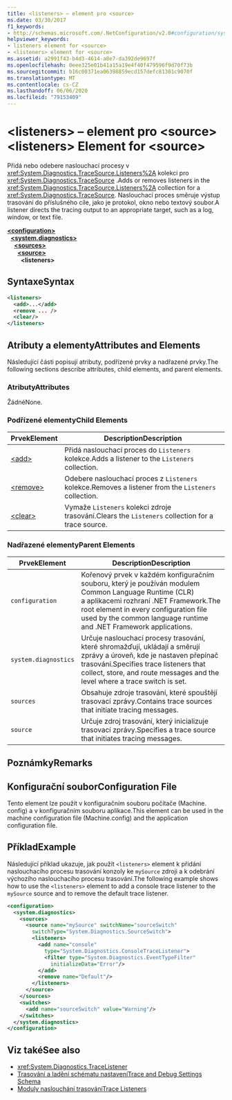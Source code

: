 ```yaml
---
title: <listeners> – element pro <source>
ms.date: 03/30/2017
f1_keywords:
- http://schemas.microsoft.com/.NetConfiguration/v2.0#configuration/system.diagnostics/sources/source/listeners
helpviewer_keywords:
- listeners element for <source>
- <listeners> element for <source>
ms.assetid: a2991f43-b4d3-4614-a8e7-da392de9697f
ms.openlocfilehash: 0eee325e01b41a15a19e4f40f479596f9d70f73b
ms.sourcegitcommit: b16c00371ea06398859ecd157defc81301c9070f
ms.translationtype: MT
ms.contentlocale: cs-CZ
ms.lasthandoff: 06/06/2020
ms.locfileid: "79153409"
---
```

# <a name="listeners-element-for-source"></a><span data-ttu-id="6ff35-102">\<listeners> – element pro \<source></span><span class="sxs-lookup"><span data-stu-id="6ff35-102">\<listeners> Element for \<source></span></span>
<span data-ttu-id="6ff35-103">Přidá nebo odebere naslouchací procesy v <xref:System.Diagnostics.TraceSource.Listeners%2A> kolekci pro <xref:System.Diagnostics.TraceSource> .</span><span class="sxs-lookup"><span data-stu-id="6ff35-103">Adds or removes listeners in the <xref:System.Diagnostics.TraceSource.Listeners%2A> collection for a <xref:System.Diagnostics.TraceSource>.</span></span> <span data-ttu-id="6ff35-104">Naslouchací proces směruje výstup trasování do příslušného cíle, jako je protokol, okno nebo textový soubor.</span><span class="sxs-lookup"><span data-stu-id="6ff35-104">A listener directs the tracing output to an appropriate target, such as a log, window, or text file.</span></span>  
  
[**\<configuration>**](../configuration-element.md)  
&nbsp;&nbsp;[**\<system.diagnostics>**](system-diagnostics-element.md)  
&nbsp;&nbsp;&nbsp;&nbsp;[**\<sources>**](sources-element.md)  
&nbsp;&nbsp;&nbsp;&nbsp;&nbsp;&nbsp;[**\<source>**](source-element.md)  
&nbsp;&nbsp;&nbsp;&nbsp;&nbsp;&nbsp;&nbsp;&nbsp;**\<listeners>**  
  
## <a name="syntax"></a><span data-ttu-id="6ff35-105">Syntaxe</span><span class="sxs-lookup"><span data-stu-id="6ff35-105">Syntax</span></span>  
  
```xml  
<listeners>
  <add>...</add>  
  <remove ... />  
  <clear/>  
</listeners>  
```  
  
## <a name="attributes-and-elements"></a><span data-ttu-id="6ff35-106">Atributy a elementy</span><span class="sxs-lookup"><span data-stu-id="6ff35-106">Attributes and Elements</span></span>  
 <span data-ttu-id="6ff35-107">Následující části popisují atributy, podřízené prvky a nadřazené prvky.</span><span class="sxs-lookup"><span data-stu-id="6ff35-107">The following sections describe attributes, child elements, and parent elements.</span></span>  
  
### <a name="attributes"></a><span data-ttu-id="6ff35-108">Atributy</span><span class="sxs-lookup"><span data-stu-id="6ff35-108">Attributes</span></span>  
 <span data-ttu-id="6ff35-109">Žádné</span><span class="sxs-lookup"><span data-stu-id="6ff35-109">None.</span></span>  
  
### <a name="child-elements"></a><span data-ttu-id="6ff35-110">Podřízené elementy</span><span class="sxs-lookup"><span data-stu-id="6ff35-110">Child Elements</span></span>  
  
|<span data-ttu-id="6ff35-111">Prvek</span><span class="sxs-lookup"><span data-stu-id="6ff35-111">Element</span></span>|<span data-ttu-id="6ff35-112">Description</span><span class="sxs-lookup"><span data-stu-id="6ff35-112">Description</span></span>|  
|-------------|-----------------|  
|[\<add>](add-element-for-listeners-for-source.md)|<span data-ttu-id="6ff35-113">Přidá naslouchací proces do `Listeners` kolekce.</span><span class="sxs-lookup"><span data-stu-id="6ff35-113">Adds a listener to the `Listeners` collection.</span></span>|  
|[\<remove>](remove-element-for-listeners-for-source.md)|<span data-ttu-id="6ff35-114">Odebere naslouchací proces z `Listeners` kolekce.</span><span class="sxs-lookup"><span data-stu-id="6ff35-114">Removes a listener from the `Listeners` collection.</span></span>|  
|[\<clear>](clear-element-for-listeners-for-source.md)|<span data-ttu-id="6ff35-115">Vymaže `Listeners` kolekci zdroje trasování.</span><span class="sxs-lookup"><span data-stu-id="6ff35-115">Clears the `Listeners` collection for a trace source.</span></span>|  
  
### <a name="parent-elements"></a><span data-ttu-id="6ff35-116">Nadřazené elementy</span><span class="sxs-lookup"><span data-stu-id="6ff35-116">Parent Elements</span></span>  
  
|<span data-ttu-id="6ff35-117">Prvek</span><span class="sxs-lookup"><span data-stu-id="6ff35-117">Element</span></span>|<span data-ttu-id="6ff35-118">Description</span><span class="sxs-lookup"><span data-stu-id="6ff35-118">Description</span></span>|  
|-------------|-----------------|  
|`configuration`|<span data-ttu-id="6ff35-119">Kořenový prvek v každém konfiguračním souboru, který je používán modulem Common Language Runtime (CLR) a aplikacemi rozhraní .NET Framework.</span><span class="sxs-lookup"><span data-stu-id="6ff35-119">The root element in every configuration file used by the common language runtime and .NET Framework applications.</span></span>|  
|`system.diagnostics`|<span data-ttu-id="6ff35-120">Určuje naslouchací procesy trasování, které shromažďují, ukládají a směrují zprávy a úroveň, kde je nastaven přepínač trasování.</span><span class="sxs-lookup"><span data-stu-id="6ff35-120">Specifies trace listeners that collect, store, and route messages and the level where a trace switch is set.</span></span>|  
|`sources`|<span data-ttu-id="6ff35-121">Obsahuje zdroje trasování, které spouštějí trasovací zprávy.</span><span class="sxs-lookup"><span data-stu-id="6ff35-121">Contains trace sources that initiate tracing messages.</span></span>|  
|`source`|<span data-ttu-id="6ff35-122">Určuje zdroj trasování, který inicializuje trasovací zprávy.</span><span class="sxs-lookup"><span data-stu-id="6ff35-122">Specifies a trace source that initiates tracing messages.</span></span>|  
  
## <a name="remarks"></a><span data-ttu-id="6ff35-123">Poznámky</span><span class="sxs-lookup"><span data-stu-id="6ff35-123">Remarks</span></span>  
  
## <a name="configuration-file"></a><span data-ttu-id="6ff35-124">Konfigurační soubor</span><span class="sxs-lookup"><span data-stu-id="6ff35-124">Configuration File</span></span>  
 <span data-ttu-id="6ff35-125">Tento element lze použít v konfiguračním souboru počítače (Machine. config) a v konfiguračním souboru aplikace.</span><span class="sxs-lookup"><span data-stu-id="6ff35-125">This element can be used in the machine configuration file (Machine.config) and the application configuration file.</span></span>  
  
## <a name="example"></a><span data-ttu-id="6ff35-126">Příklad</span><span class="sxs-lookup"><span data-stu-id="6ff35-126">Example</span></span>  
 <span data-ttu-id="6ff35-127">Následující příklad ukazuje, jak použít `<listeners>` element k přidání naslouchacího procesu trasování konzoly ke `mySource` zdroji a k odebrání výchozího naslouchacího procesu trasování.</span><span class="sxs-lookup"><span data-stu-id="6ff35-127">The following example shows how to use the `<listeners>` element to add a console trace listener to the `mySource` source and to remove the default trace listener.</span></span>  
  
```xml  
<configuration>  
  <system.diagnostics>  
    <sources>  
      <source name="mySource" switchName="sourceSwitch"
        switchType="System.Diagnostics.SourceSwitch">  
        <listeners>  
          <add name="console"
            type="System.Diagnostics.ConsoleTraceListener">  
            <filter type="System.Diagnostics.EventTypeFilter"
              initializeData="Error"/>  
          </add>  
          <remove name="Default"/>  
        </listeners>  
      </source>  
    </sources>  
    <switches>  
      <add name="sourceSwitch" value="Warning"/>  
    </switches>  
  </system.diagnostics>  
</configuration>  
```  
  
## <a name="see-also"></a><span data-ttu-id="6ff35-128">Viz také</span><span class="sxs-lookup"><span data-stu-id="6ff35-128">See also</span></span>

- <xref:System.Diagnostics.TraceListener>
- [<span data-ttu-id="6ff35-129">Trasování a ladění schématu nastavení</span><span class="sxs-lookup"><span data-stu-id="6ff35-129">Trace and Debug Settings Schema</span></span>](index.md)
- [<span data-ttu-id="6ff35-130">Moduly naslouchání trasování</span><span class="sxs-lookup"><span data-stu-id="6ff35-130">Trace Listeners</span></span>](../../../debug-trace-profile/trace-listeners.md)
